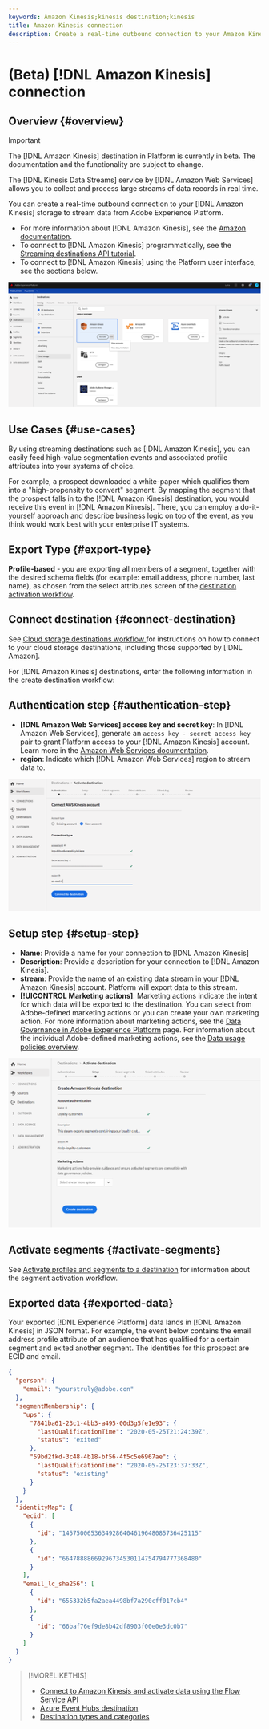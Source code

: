 ```yaml
---
keywords: Amazon Kinesis;kinesis destination;kinesis
title: Amazon Kinesis connection
description: Create a real-time outbound connection to your Amazon Kinesis storage to stream data from Adobe Experience Platform.
---
```


# (Beta) [!DNL Amazon Kinesis] connection

## Overview {#overview}

>[!IMPORTANT]
>
>The [!DNL Amazon Kinesis] destination in Platform is currently in beta. The documentation and the functionality are subject to change.

The [!DNL Kinesis Data Streams] service by [!DNL Amazon Web Services] allows you to collect and process large streams of data records in real time. 

You can create a real-time outbound connection to your [!DNL Amazon Kinesis] storage to stream data from Adobe Experience Platform. 

* For more information about [!DNL Amazon Kinesis], see the [Amazon documentation](https://docs.aws.amazon.com/streams/latest/dev/introduction.html).
* To connect to [!DNL Amazon Kinesis] programmatically, see the [Streaming destinations API tutorial](../../api/streaming-destinations.md).
* To connect to [!DNL Amazon Kinesis] using the Platform user interface, see the sections below.

![Amazon Kinesis in the UI](../../assets/catalog/cloud-storage/amazon-kinesis/catalog.png)

## Use Cases {#use-cases}

By using streaming destinations such as [!DNL Amazon Kinesis], you can easily feed high-value segmentation events and associated profile attributes into your systems of choice.

For example, a prospect downloaded a white-paper which qualifies them into a "high-propensity to convert" segment. By mapping the segment that the prospect falls in to the [!DNL Amazon Kinesis] destination, you would receive this event in [!DNL Amazon Kinesis]. There, you can employ a do-it-yourself approach and describe business logic on top of the event, as you think would work best with your enterprise IT systems.

## Export Type {#export-type}

**Profile-based** - you are exporting all members of a segment, together with the desired schema fields (for example: email address, phone number, last name), as chosen from the select attributes screen of the [destination activation workflow](../../ui/activate-destinations.md#select-attributes).

## Connect destination {#connect-destination}

See [Cloud storage destinations workflow ](./workflow.md)for instructions on how to connect to your cloud storage destinations, including those supported by [!DNL Amazon]. 

For [!DNL Amazon Kinesis] destinations, enter the following information in the create destination workflow:

## Authentication step {#authentication-step}

* **[!DNL Amazon Web Services] access key and secret key**: In [!DNL Amazon Web Services], generate an `access key - secret access key` pair to grant Platform access to your [!DNL Amazon Kinesis] account. Learn more in the [Amazon Web Services documentation](https://docs.aws.amazon.com/IAM/latest/UserGuide/id_credentials_access-keys.html).
* **region**: Indicate which [!DNL Amazon Web Services] region to stream data to.

![Input fields in the account step](../../assets/catalog/cloud-storage/amazon-kinesis/account.png)

## Setup step {#setup-step}

* **Name**: Provide a name for your connection to [!DNL Amazon Kinesis]
* **Description**: Provide a description for your connection to [!DNL Amazon Kinesis].
* **stream**: Provide the name of an existing data stream in your [!DNL Amazon Kinesis] account. Platform will export data to this stream.
* **[!UICONTROL Marketing actions]**: Marketing actions indicate the intent for which data will be exported to the destination. You can select from Adobe-defined marketing actions or you can create your own marketing action. For more information about marketing actions, see the [Data Governance in Adobe Experience Platform](../../../data-governance/policies/overview.md) page. For information about the individual Adobe-defined marketing actions, see the [Data usage policies overview](../../../data-governance/policies/overview.md). 

![Input fields in the authentication step](../../assets/catalog/cloud-storage/amazon-kinesis/setup.png)

<!--

>[!IMPORTANT]
>
>Platform needs `write` permissions on the bucket object where the export files will be delivered.

-->

## Activate segments {#activate-segments}

See [Activate profiles and segments to a destination](../../ui/activate-destinations.md) for information about the segment activation workflow.

## Exported data {#exported-data}

Your exported [!DNL Experience Platform] data lands in [!DNL Amazon Kinesis] in JSON format. For example, the event below contains the email address profile attribute of an audience that has qualified for a certain segment and exited another segment. The identities for this prospect are ECID and email.

```json
{
  "person": {
    "email": "yourstruly@adobe.con"
  },
  "segmentMembership": {
    "ups": {
      "7841ba61-23c1-4bb3-a495-00d3g5fe1e93": {
        "lastQualificationTime": "2020-05-25T21:24:39Z",
        "status": "exited"
      },
      "59bd2fkd-3c48-4b18-bf56-4f5c5e6967ae": {
        "lastQualificationTime": "2020-05-25T23:37:33Z",
        "status": "existing"
      }
    }
  },
  "identityMap": {
    "ecid": [
      {
        "id": "14575006536349286404619648085736425115"
      },
      {
        "id": "66478888669296734530114754794777368480"
      }
    ],
    "email_lc_sha256": [
      {
        "id": "655332b5fa2aea4498bf7a290cff017cb4"
      },
      {
        "id": "66baf76ef9de8b42df8903f00e0e3dc0b7"
      }
    ]
  }
}

```



>[!MORELIKETHIS]
>
>* [Connect to Amazon Kinesis and activate data using the Flow Service API](../../api/streaming-destinations.md)
>* [Azure Event Hubs destination](./azure-event-hubs.md)
>* [Destination types and categories](../../destination-types.md) 
